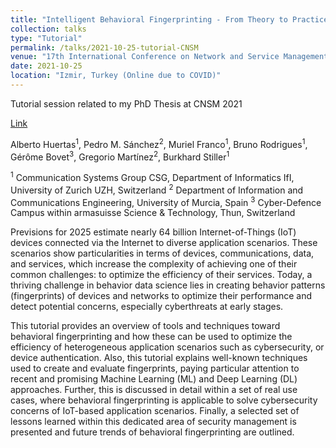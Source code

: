 ```yaml
---
title: "Intelligent Behavioral Fingerprinting - From Theory to Practice"
collection: talks
type: "Tutorial"
permalink: /talks/2021-10-25-tutorial-CNSM
venue: "17th International Conference on Network and Service Management "
date: 2021-10-25
location: "Izmir, Turkey (Online due to COVID)"
---
```


Tutorial session related to my PhD Thesis at CNSM 2021

[Link](https://www.cnsm-conf.org/2021/tutorial.html)

Alberto Huertas<sup>1</sup>, Pedro M. Sánchez<sup>2</sup>, Muriel Franco<sup>1</sup>, Bruno Rodrigues<sup>1</sup>, Gérôme Bovet<sup>3</sup>, Gregorio Martínez<sup>2</sup>, Burkhard Stiller<sup>1</sup>

<sup>1</sup> Communication Systems Group CSG, Department of Informatics IfI, University of Zurich UZH, Switzerland
<sup>2</sup> Department of Information and Communications Engineering, University of Murcia, Spain
<sup>3</sup> Cyber-Defence Campus within armasuisse Science & Technology, Thun, Switzerland

Previsions for 2025 estimate nearly 64 billion Internet-of-Things (IoT) devices connected via the Internet to diverse application scenarios. These scenarios show particularities in terms of devices, communications, data, and services, which increase the complexity of achieving one of their common challenges: to optimize the efficiency of their services. Today, a thriving challenge in behavior data science lies in creating behavior patterns (fingerprints) of devices and networks to optimize their performance and detect potential concerns, especially cyberthreats at early stages.

This tutorial provides an overview of tools and techniques toward behavioral fingerprinting and how these can be used to optimize the efficiency of heterogeneous application scenarios such as cybersecurity, or device authentication. Also, this tutorial explains well-known techniques used to create and evaluate fingerprints, paying particular attention to recent and promising Machine Learning (ML) and Deep Learning (DL) approaches. Further, this is discussed in detail within a set of real use cases, where behavioral fingerprinting is applicable to solve cybersecurity concerns of IoT-based application scenarios. Finally, a selected set of lessons learned within this dedicated area of security management is presented and future trends of behavioral fingerprinting are outlined. 

